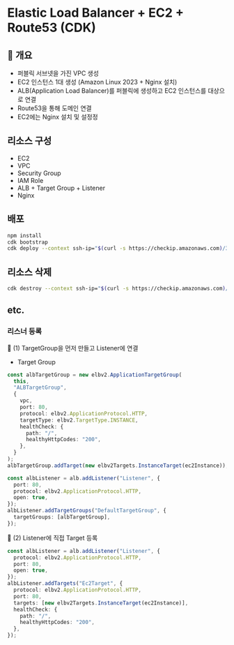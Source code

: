 # Elastic Load Balancer + EC2 + Route53 (CDK)

## 📘 개요

- 퍼블릭 서브넷을 가진 VPC 생성
- EC2 인스턴스 1대 생성 (Amazon Linux 2023 + Nginx 설치)
- ALB(Application Load Balancer)를 퍼블릭에 생성하고 EC2 인스턴스를 대상으로 연결
- Route53을 통해 도메인 연결
- EC2에는 Nginx 설치 및 설정정

## 리소스 구성

- EC2
- VPC
- Security Group
- IAM Role
- ALB + Target Group + Listener
- Nginx

## 배포

```bash
npm install
cdk bootstrap
cdk deploy --context ssh-ip="$(curl -s https://checkip.amazonaws.com)/32" --context key-pair-name="my-keypair"
```

## 리소스 삭제

```bash
cdk destroy --context ssh-ip="$(curl -s https://checkip.amazonaws.com)/32" --context key-pair-name="my-keypair"
```

## etc.

### 리스너 등록

🔹 (1) TargetGroup을 먼저 만들고 Listener에 연결

- Target Group

```typescript
const albTargetGroup = new elbv2.ApplicationTargetGroup(
  this,
  "ALBTargetGroup",
  {
    vpc,
    port: 80,
    protocol: elbv2.ApplicationProtocol.HTTP,
    targetType: elbv2.TargetType.INSTANCE,
    healthCheck: {
      path: "/",
      healthyHttpCodes: "200",
    },
  }
);
albTargetGroup.addTarget(new elbv2Targets.InstanceTarget(ec2Instance));

const albListener = alb.addListener("Listener", {
  port: 80,
  protocol: elbv2.ApplicationProtocol.HTTP,
  open: true,
});
albListener.addTargetGroups("DefaultTargetGroup", {
  targetGroups: [albTargetGroup],
});
```

🔹 (2) Listener에 직접 Target 등록

```typescript
const albListener = alb.addListener("Listener", {
  protocol: elbv2.ApplicationProtocol.HTTP,
  port: 80,
  open: true,
});
albListener.addTargets("Ec2Target", {
  protocol: elbv2.ApplicationProtocol.HTTP,
  port: 80,
  targets: [new elbv2Targets.InstanceTarget(ec2Instance)],
  healthCheck: {
    path: "/",
    healthyHttpCodes: "200",
  },
});
```
